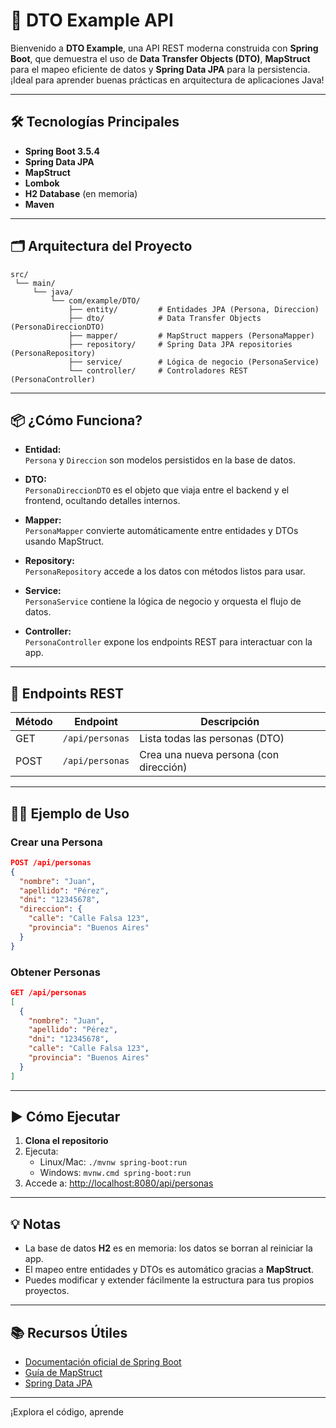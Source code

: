# 🚀 DTO Example API

Bienvenido a **DTO Example**, una API REST moderna construida con **Spring Boot**, que demuestra el uso de **Data Transfer Objects (DTO)**, **MapStruct** para el mapeo eficiente de datos y **Spring Data JPA** para la persistencia. ¡Ideal para aprender buenas prácticas en arquitectura de aplicaciones Java!

---

## 🛠️ Tecnologías Principales

- **Spring Boot 3.5.4**  
- **Spring Data JPA**
- **MapStruct**
- **Lombok**
- **H2 Database** (en memoria)
- **Maven**

---

## 🗂️ Arquitectura del Proyecto

```
src/
 └── main/
     └── java/
         └── com/example/DTO/
             ├── entity/         # Entidades JPA (Persona, Direccion)
             ├── dto/            # Data Transfer Objects (PersonaDireccionDTO)
             ├── mapper/         # MapStruct mappers (PersonaMapper)
             ├── repository/     # Spring Data JPA repositories (PersonaRepository)
             ├── service/        # Lógica de negocio (PersonaService)
             └── controller/     # Controladores REST (PersonaController)
```

---

## 📦 ¿Cómo Funciona?

- **Entidad:**  
  `Persona` y `Direccion` son modelos persistidos en la base de datos.

- **DTO:**  
  `PersonaDireccionDTO` es el objeto que viaja entre el backend y el frontend, ocultando detalles internos.

- **Mapper:**  
  `PersonaMapper` convierte automáticamente entre entidades y DTOs usando MapStruct.

- **Repository:**  
  `PersonaRepository` accede a los datos con métodos listos para usar.

- **Service:**  
  `PersonaService` contiene la lógica de negocio y orquesta el flujo de datos.

- **Controller:**  
  `PersonaController` expone los endpoints REST para interactuar con la app.

---

## 🔗 Endpoints REST

| Método | Endpoint           | Descripción                                 |
|--------|--------------------|---------------------------------------------|
| GET    | `/api/personas`    | Lista todas las personas (DTO)              |
| POST   | `/api/personas`    | Crea una nueva persona (con dirección)      |

---

## 🧑‍💻 Ejemplo de Uso

### Crear una Persona

```json
POST /api/personas
{
  "nombre": "Juan",
  "apellido": "Pérez",
  "dni": "12345678",
  "direccion": {
    "calle": "Calle Falsa 123",
    "provincia": "Buenos Aires"
  }
}
```

### Obtener Personas

```json
GET /api/personas
[
  {
    "nombre": "Juan",
    "apellido": "Pérez",
    "dni": "12345678",
    "calle": "Calle Falsa 123",
    "provincia": "Buenos Aires"
  }
]
```

---

## ▶️ Cómo Ejecutar

1. **Clona el repositorio**
2. Ejecuta:  
   - Linux/Mac: `./mvnw spring-boot:run`  
   - Windows: `mvnw.cmd spring-boot:run`
3. Accede a: [http://localhost:8080/api/personas](http://localhost:8080/api/personas)

---

## 💡 Notas

- La base de datos **H2** es en memoria: los datos se borran al reiniciar la app.
- El mapeo entre entidades y DTOs es automático gracias a **MapStruct**.
- Puedes modificar y extender fácilmente la estructura para tus propios proyectos.

---

## 📚 Recursos Útiles

- [Documentación oficial de Spring Boot](https://spring.io/projects/spring-boot)
- [Guía de MapStruct](https://mapstruct.org/documentation/stable/reference/html/)
- [Spring Data JPA](https://spring.io/projects/spring-data-jpa)

---

¡Explora el código, aprende
